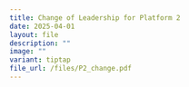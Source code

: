 ```yaml
---
title: Change of Leadership for Platform 2
date: 2025-04-01
layout: file
description: ""
image: ""
variant: tiptap
file_url: /files/P2_change.pdf
---
```

